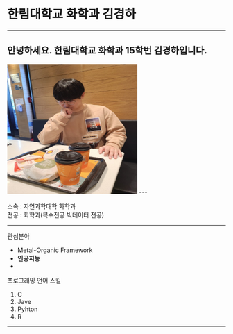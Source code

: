 # 한림대학교 화학과 김경하




---
## 안녕하세요. 한림대학교 화학과 15학번 김경하입니다. ##
<img src =KakaoTalk_20220611_195952036.jpg height =300 width =300>
---

소속 : 자연과학대학 화학과    
전공 : 화학과(복수전공 빅데이터 전공)

---

관심분야   
* Metal-Organic Framework
* **인공지능**
* 

프로그래밍 언어 스킬
1. C   
2. Jave   
3. Pyhton   
4. R   

--------





